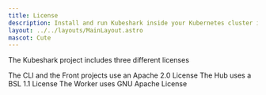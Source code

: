 ```yaml
---
title: License
description: Install and run Kubeshark inside your Kubernetes cluster in seconds.
layout: ../../layouts/MainLayout.astro
mascot: Cute
---
```

The Kubeshark project includes three different licenses

The CLI and the Front projects use an Apache 2.0 License
The Hub uses a BSL 1.1 License
The Worker uses GNU
Apache License

